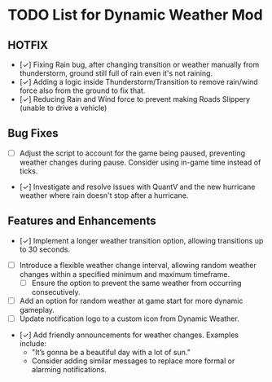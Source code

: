 # TODO List for Dynamic Weather Mod

## HOTFIX
- [✓] Fixing Rain bug, after changing transition or weather manually from thunderstorm, ground still full of rain even it's not raining.
- [✓] Adding a logic inside Thunderstorm/Transition to remove rain/wind force also from the ground to fix that.
- [✓] Reducing Rain and Wind force to prevent making Roads Slippery (unable to drive a vehicle)

## Bug Fixes
- [ ] Adjust the script to account for the game being paused, preventing weather changes during pause. Consider using in-game time instead of ticks.
- [✓] Investigate and resolve issues with QuantV and the new hurricane weather where rain doesn't stop after a hurricane.

## Features and Enhancements
- [✓] Implement a longer weather transition option, allowing transitions up to 30 seconds.
- [ ] Introduce a flexible weather change interval, allowing random weather changes within a specified minimum and maximum timeframe.
  - [ ] Ensure the option to prevent the same weather from occurring consecutively.
- [ ] Add an option for random weather at game start for more dynamic gameplay.
- [ ] Update notification logo to a custom icon from Dynamic Weather.
- [✓] Add friendly announcements for weather changes. Examples include:
  - "It’s gonna be a beautiful day with a lot of sun."
  - Consider adding similar messages to replace more formal or alarming notifications.